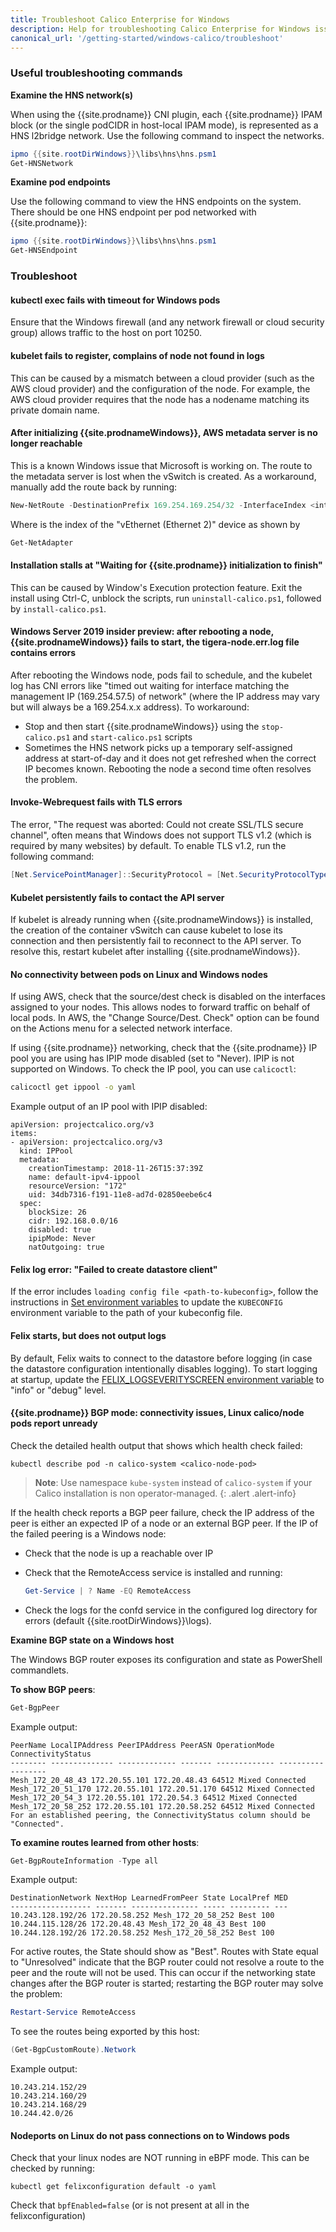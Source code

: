 ```yaml
---
title: Troubleshoot Calico Enterprise for Windows
description: Help for troubleshooting Calico Enterprise for Windows issues.
canonical_url: '/getting-started/windows-calico/troubleshoot'
---
```


### Useful troubleshooting commands

**Examine the HNS network(s)**

When using the {{site.prodname}} CNI plugin, each {{site.prodname}} IPAM block (or the single podCIDR in host-local IPAM mode), is represented as a HNS l2bridge network. Use the following command to inspect the networks.

```powershell
ipmo {{site.rootDirWindows}}\libs\hns\hns.psm1
Get-HNSNetwork
```

**Examine pod endpoints**

Use the following command to view the HNS endpoints on the system. There should be one HNS endpoint per pod networked with {{site.prodname}}:

```powershell
ipmo {{site.rootDirWindows}}\libs\hns\hns.psm1
Get-HNSEndpoint
```

### Troubleshoot

#### kubectl exec fails with timeout for Windows pods

Ensure that the Windows firewall (and any network firewall or cloud security group) allows traffic to the host on port 10250.

#### kubelet fails to register, complains of node not found in logs

This can be caused by a mismatch between a cloud provider (such as the AWS cloud provider) and the configuration of the node. For example, the AWS cloud provider requires that the node has a nodename matching its private domain name.

#### After initializing {{site.prodnameWindows}}, AWS metadata server is no longer reachable

This is a known Windows issue that Microsoft is working on. The route to the metadata server is lost when the vSwitch is created. As a workaround, manually add the route back by running:

```powershell
New-NetRoute -DestinationPrefix 169.254.169.254/32 -InterfaceIndex <interface-index>
```

Where <interface-index> is the index of the "vEthernet (Ethernet 2)" device as shown by

```powershell
Get-NetAdapter
```

#### Installation stalls at "Waiting for {{site.prodname}} initialization to finish"

This can be caused by Window's Execution protection feature. Exit the install using Ctrl-C, unblock the scripts, run `uninstall-calico.ps1`, followed by `install-calico.ps1`.

#### Windows Server 2019 insider preview: after rebooting a node, {{site.prodnameWindows}} fails to start, the tigera-node.err.log file contains errors

After rebooting the Windows node, pods fail to schedule, and the kubelet log has CNI errors like "timed out waiting for interface matching the management IP (169.254.57.5) of network" (where the IP address may vary but will always be a 169.254.x.x address). To workaround:

- Stop and then start {{site.prodnameWindows}} using the `stop-calico.ps1` and `start-calico.ps1` scripts
- Sometimes the HNS network picks up a temporary self-assigned address at start-of-day and it does not get refreshed when the correct IP becomes known. Rebooting the node a second time often resolves the problem.

#### Invoke-Webrequest fails with TLS errors

The error, "The request was aborted: Could not create SSL/TLS secure channel", often means that Windows does not support TLS v1.2 (which is required by many websites) by default. To enable TLS v1.2, run the following command:

```powershell
[Net.ServicePointManager]::SecurityProtocol = [Net.SecurityProtocolType]::Tls12
```

#### Kubelet persistently fails to contact the API server

If kubelet is already running when {{site.prodnameWindows}} is installed, the creation of the container vSwitch can cause kubelet to lose its connection and then persistently fail to reconnect to the API server.
To resolve this, restart kubelet after installing {{site.prodnameWindows}}.

#### No connectivity between pods on Linux and Windows nodes

If using AWS, check that the source/dest check is disabled on the interfaces assigned to your nodes. This allows nodes to forward traffic on behalf of local pods.
In AWS, the "Change Source/Dest. Check" option can be found on the Actions menu for a selected network interface.

If using {{site.prodname}} networking, check that the {{site.prodname}} IP pool you are using has IPIP mode disabled (set to "Never). IPIP is not supported on Windows. To check the IP pool, you can use `calicoctl`:

```bash
calicoctl get ippool -o yaml
```

Example output of an IP pool with IPIP disabled:

```
apiVersion: projectcalico.org/v3
items:
- apiVersion: projectcalico.org/v3
  kind: IPPool
  metadata:
    creationTimestamp: 2018-11-26T15:37:39Z
    name: default-ipv4-ippool
    resourceVersion: "172"
    uid: 34db7316-f191-11e8-ad7d-02850eebe6c4
  spec:
    blockSize: 26
    cidr: 192.168.0.0/16
    disabled: true
    ipipMode: Never
    natOutgoing: true
```

#### Felix log error: "Failed to create datastore client"

If the error includes `loading config file <path-to-kubeconfig>`, follow the instructions in [Set environment variables]({{site.baseurl}}/windows-calico/kubernetes/standard#install-calico-enterprise-for-windows-and-kubernetes-on-windows-nodes) to update the `KUBECONFIG` environment variable to the path of your kubeconfig file.

#### Felix starts, but does not output logs

By default, Felix waits to connect to the datastore before logging (in case the datastore configuration intentionally disables logging). To start logging at startup, update the [FELIX_LOGSEVERITYSCREEN environment variable]({{site.baseurl}}/reference/felix/configuration#general-configuration) to "info" or "debug" level.

#### {{site.prodname}} BGP mode: connectivity issues, Linux calico/node pods report unready

Check the detailed health output that shows which health check failed:

```
kubectl describe pod -n calico-system <calico-node-pod>
```

>**Note**: Use namespace `kube-system` instead of `calico-system` if your Calico installation is non operator-managed.
{: .alert .alert-info}


If the health check reports a BGP peer failure, check the IP address of the peer is either an
expected IP of a node or an external BGP peer. If the IP of the failed peering is a Windows node:

- Check that the node is up a reachable over IP
- Check that the RemoteAccess service is installed and running:

  ```powershell
  Get-Service | ? Name -EQ RemoteAccess
  ``` 
- Check the logs for the confd service in the configured log directory for errors
(default {{site.rootDirWindows}}\logs).

**Examine BGP state on a Windows host**

The Windows BGP router exposes its configuration and state as PowerShell commandlets.

**To show BGP peers**:

```powershell
Get-BgpPeer
```

Example output:

```
PeerName LocalIPAddress PeerIPAddress PeerASN OperationMode ConnectivityStatus
-------- -------------- ------------- ------- ------------- ------------------
Mesh_172_20_48_43 172.20.55.101 172.20.48.43 64512 Mixed Connected
Mesh_172_20_51_170 172.20.55.101 172.20.51.170 64512 Mixed Connected
Mesh_172_20_54_3 172.20.55.101 172.20.54.3 64512 Mixed Connected
Mesh_172_20_58_252 172.20.55.101 172.20.58.252 64512 Mixed Connected
For an established peering, the ConnectivityStatus column should be "Connected".
```

**To examine routes learned from other hosts**:

```powershell
Get-BgpRouteInformation -Type all
```

Example output:

```
DestinationNetwork NextHop LearnedFromPeer State LocalPref MED
------------------ ------- --------------- ----- --------- ---
10.243.128.192/26 172.20.58.252 Mesh_172_20_58_252 Best 100
10.244.115.128/26 172.20.48.43 Mesh_172_20_48_43 Best 100
10.244.128.192/26 172.20.58.252 Mesh_172_20_58_252 Best 100
```

For active routes, the State should show as "Best". Routes with State equal to "Unresolved"
indicate that the BGP router could not resolve a route to the peer and the route will not be
used. This can occur if the networking state changes after the BGP router is started;
restarting the BGP router may solve the problem:
```powershell
Restart-Service RemoteAccess
```

To see the routes being exported by this host:
```powershell
(Get-BgpCustomRoute).Network
```

Example output:
```
10.243.214.152/29
10.243.214.160/29
10.243.214.168/29
10.244.42.0/26
```

#### Nodeports on Linux do not pass connections on to Windows pods
Check that your linux nodes are NOT running in eBPF mode.  This can be checked by running:
```
kubectl get felixconfiguration default -o yaml
```
Check that `bpfEnabled=false` (or is not present at all in the felixconfiguration)

